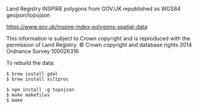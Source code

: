 Land Registry INSPIRE polygons from GOV.UK republished as WGS84 geojson/topojson

https://www.gov.uk/inspire-index-polygons-spatial-data

This information is subject to Crown copyright and is reproduced with the permission of Land Registry.
© Crown copyright and database rights 2014 Ordnance Survey 100026316

To rebuild the data:

    $ brew install gdal
    $ brew install xsltproc

    $ npm install -g topojson
    $ make makefiles
    $ make
